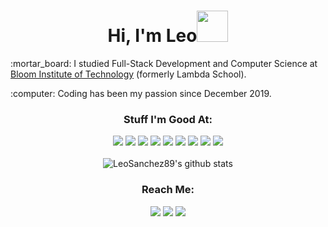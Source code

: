 
# <div align="center">Hi, I'm Leo<img src="https://media.giphy.com/media/SSiTXd0u9gt2x1yfiB/giphy.gif" height="50" width="50"/></div> 
<div align="">
  <p>:mortar_board: I studied Full-Stack Development and Computer Science at <a href="https://bloomtech.com/" target="_blank" rel="noopener noreferrer">Bloom Institute of Technology</a> (formerly Lambda School).</p>
  <p>:computer: Coding has been my passion since December 2019.</p>
</div>

### <div align="center">Stuff I'm Good At:</div>
<div align="center">
  <img src="https://img.shields.io/badge/-React-000000?style=flat&logo=react"/>
  <img src="https://img.shields.io/badge/-JavaScript-000000?style=flat&logo=javascript"/>
  <img src="https://img.shields.io/badge/-Python-000000?style=flat&logo=python"/>
  <img src="https://img.shields.io/badge/-HTML5-000000?style=flat&logo=html5"/>
  <img src="https://img.shields.io/badge/-CSS3-000000?style=flat&logo=css3&logoColor=1572B6"/>
  <img src="https://img.shields.io/badge/-TypeScript-000000?style=flat&logo=typescript&logoColor=007ACC"/>
  <img src="https://img.shields.io/badge/-Node.js-000000?style=flat&logo=node.js&logoColor=339933"/>
  <img src="https://img.shields.io/badge/-SQLite-000000?style=flat&logo=sqlite&logoColor=003B57"/>
  <img src="https://img.shields.io/badge/-Postgres-000000?style=flat&logo=postgresql&logoColor=336791"/>
</div>
<br/>
<div align="center">
  <img src="https://github-readme-stats.vercel.app/api?username=leosanchez89&show_icons=true&theme=tokyonight" alt="LeoSanchez89's github stats"/>
</div>

### <div align="center">Reach Me:</div>
<div align="center">
  <a href="mailto:leosanchezwebdev@gmail.com" target="_blank" rel="noopener noreferrer"><img src="https://img.shields.io/badge/-GMAIL-black?style=for-the-badge&logo=gmail&logoColor=D14836"/></a>
  <a href="https://www.linkedin.com/in/leosanchez-webdev" target="_blank" rel="noopener noreferrer"><img src="https://img.shields.io/badge/-LINKEDIN-black?style=for-the-badge&logo=linkedin&logoColor=0077B5"/></a>
  <a href="https://www.leandro-sanchez.com/" target="_blank" rel="noopener noreferrer"><img src="https://img.shields.io/badge/-My%20Website-black?style=for-the-badge&logo=google-chrome&logoColor=3CB371"/></a>
</div>
